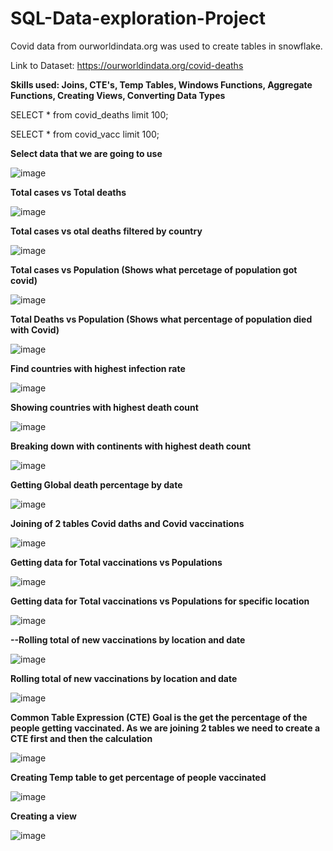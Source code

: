 # SQL-Data-exploration-Project

Covid data from ourworldindata.org was used to create tables in snowflake.  

Link to Dataset: https://ourworldindata.org/covid-deaths

**Skills used: Joins, CTE's, Temp Tables, Windows Functions, Aggregate Functions, Creating Views, Converting Data Types**


SELECT * from covid_deaths limit 100;

SELECT * from covid_vacc limit 100;

**Select data that we are going to use**

![image](https://github.com/user-attachments/assets/a6ff120a-9567-42bd-a3e2-abae4c9239a0)



**Total cases vs Total deaths**

![image](https://github.com/user-attachments/assets/6ec4bdb2-bcb0-47de-a473-b3229903006f)


**Total cases vs otal deaths filtered by country**

![image](https://github.com/user-attachments/assets/834e7e82-9f8c-4a5b-b2fd-29cda6ad5969)


**Total cases vs Population (Shows what percetage of population got covid)**

![image](https://github.com/user-attachments/assets/5687a6b1-ae77-4d5f-a56f-909cd480e04d)

**Total Deaths vs Population (Shows what percentage of population died with Covid)**

![image](https://github.com/user-attachments/assets/8130109f-b646-4e39-9a56-a3d6a06519e2)

**Find countries with highest infection rate**

![image](https://github.com/user-attachments/assets/5a936d3f-edea-49aa-828e-b0ae95cecd4f)


**Showing countries with highest death count**

![image](https://github.com/user-attachments/assets/98e26dd6-8173-46eb-9809-e470f5de2e3f)


**Breaking down with continents with highest death count**

![image](https://github.com/user-attachments/assets/307c27fc-f45c-4b19-bc8e-cc1873d81cf6)

**Getting Global death percentage by date**

![image](https://github.com/user-attachments/assets/46fa4f6f-debd-4ac4-8590-ca90baa088ab)


**Joining of 2 tables Covid daths and Covid vaccinations**

![image](https://github.com/user-attachments/assets/0036c889-9270-47a4-bdae-dd38da0314fb)


**Getting data for Total vaccinations vs Populations**

![image](https://github.com/user-attachments/assets/63c96fe3-cfbc-41f7-aa4c-4c7e6d84f25c)


**Getting data for Total vaccinations vs Populations for specific location**

![image](https://github.com/user-attachments/assets/be1cb47d-f5a2-44ac-8b1f-75f48edf6344)


**--Rolling total of new vaccinations by location and date**

![image](https://github.com/user-attachments/assets/4cd39d95-5430-46d3-bc6a-d36565aea0bd)


**Rolling total of new vaccinations by location and date**

![image](https://github.com/user-attachments/assets/5d94c5a3-fae0-4cff-903b-9f3a0ab6d2d9)


**Common Table Expression (CTE)
Goal is the get the percentage of the people getting vaccinated. As we are joining 2 tables we need to create a CTE first and then the calculation**

![image](https://github.com/user-attachments/assets/90af3a1e-875b-4d50-9b10-f8a85f04bc60)

**Creating Temp table to get percentage of people vaccinated**

![image](https://github.com/user-attachments/assets/9ec1f73e-d7dd-48b2-ba21-5f37bbb08405)


**Creating a view**

![image](https://github.com/user-attachments/assets/d8dddb39-399b-42dc-b6bc-dcb82dc51929)
